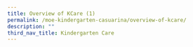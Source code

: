 ```yaml
---
title: Overview of KCare (1)
permalink: /moe-kindergarten-casuarina/overview-of-kcare/
description: ""
third_nav_title: Kindergarten Care
---
```

